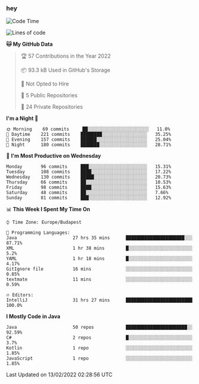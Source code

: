 ### hey

<!--START_SECTION:waka-->
![Code Time](http://img.shields.io/badge/Code%20Time-548%20hrs%2012%20mins-blue)

![Lines of code](https://img.shields.io/badge/From%20Hello%20World%20I%27ve%20Written-437%20Thousand%20lines%20of%20code-blue)

**🐱 My GitHub Data** 

> 🏆 57 Contributions in the Year 2022
 > 
> 📦 93.3 kB Used in GitHub's Storage 
 > 
> 🚫 Not Opted to Hire
 > 
> 📜 5 Public Repositories 
 > 
> 🔑 24 Private Repositories  
 > 
**I'm a Night 🦉** 

```text
🌞 Morning    69 commits     ██░░░░░░░░░░░░░░░░░░░░░░░   11.0% 
🌆 Daytime    221 commits    ████████░░░░░░░░░░░░░░░░░   35.25% 
🌃 Evening    157 commits    ██████░░░░░░░░░░░░░░░░░░░   25.04% 
🌙 Night      180 commits    ███████░░░░░░░░░░░░░░░░░░   28.71%

```
📅 **I'm Most Productive on Wednesday** 

```text
Monday       96 commits     ███░░░░░░░░░░░░░░░░░░░░░░   15.31% 
Tuesday      108 commits    ████░░░░░░░░░░░░░░░░░░░░░   17.22% 
Wednesday    130 commits    █████░░░░░░░░░░░░░░░░░░░░   20.73% 
Thursday     66 commits     ██░░░░░░░░░░░░░░░░░░░░░░░   10.53% 
Friday       98 commits     ████░░░░░░░░░░░░░░░░░░░░░   15.63% 
Saturday     48 commits     ██░░░░░░░░░░░░░░░░░░░░░░░   7.66% 
Sunday       81 commits     ███░░░░░░░░░░░░░░░░░░░░░░   12.92%

```


📊 **This Week I Spent My Time On** 

```text
⌚︎ Time Zone: Europe/Budapest

💬 Programming Languages: 
Java                     27 hrs 35 mins      ██████████████████████░░░   87.71% 
XML                      1 hr 38 mins        █░░░░░░░░░░░░░░░░░░░░░░░░   5.2% 
YAML                     1 hr 18 mins        █░░░░░░░░░░░░░░░░░░░░░░░░   4.17% 
GitIgnore file           16 mins             ░░░░░░░░░░░░░░░░░░░░░░░░░   0.85% 
textmate                 11 mins             ░░░░░░░░░░░░░░░░░░░░░░░░░   0.59%

🔥 Editors: 
IntelliJ                 31 hrs 27 mins      █████████████████████████   100.0%

```

**I Mostly Code in Java** 

```text
Java                     50 repos            ███████████████████████░░   92.59% 
C#                       2 repos             █░░░░░░░░░░░░░░░░░░░░░░░░   3.7% 
Kotlin                   1 repo              ░░░░░░░░░░░░░░░░░░░░░░░░░   1.85% 
JavaScript               1 repo              ░░░░░░░░░░░░░░░░░░░░░░░░░   1.85%

```



 Last Updated on 13/02/2022 02:28:56 UTC
<!--END_SECTION:waka-->
